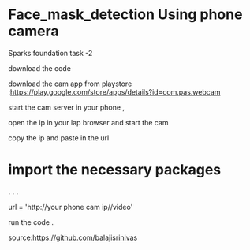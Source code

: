 # Face_mask_detection Using phone camera
Sparks foundation task -2

download the code 



download the cam app from playstore :https://play.google.com/store/apps/details?id=com.pas.webcam


start the cam server in your phone ,

open the ip in your lap browser and start the cam 

copy the ip and paste in the url 

# import the necessary packages
.
.
.

url = 'http://your phone cam ip//video'


run the code .


source:https://github.com/balajisrinivas
